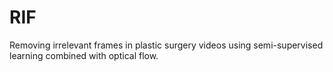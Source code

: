 # RIF
Removing irrelevant frames in plastic surgery videos using semi-supervised learning combined with optical flow.
